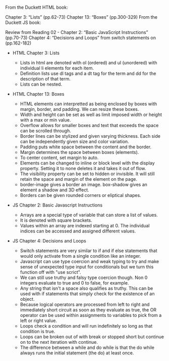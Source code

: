 From the Duckett HTML book:

Chapter 3: “Lists” (pp.62-73)
Chapter 13: “Boxes” (pp.300-329)
From the Duckett JS book:

Review from Reading 02 - Chapter 2: “Basic JavaScript Instructions” (pp.70-73)
Chapter 4: “Decisions and Loops” from switch statements on (pp.162-182)

* HTML Chapter 3: Lists
  * Lists in html are denoted with ol (ordered) and ul (unordered) with individual li elements for each item.
  * Definition lists use dl tags and a dt tag for the term and dd for the description of that term.
  * Lists can be nested.

* HTML Chapter 13: Boxes
  * HTML elements can interpretted as being enclosed by boxes with margin, border, and padding. We can resize these boxes.
  * Width and height can be set as well as limit imposed width or height with a max or min value.
  * Overflow allows for smaller boxes and text that exceeds the space can be scrolled through.
  * Border lines can be stylized and given varying thickness. Each side can be independently given size and color variation.
  * Padding puts white space between the content and the border.
  * Margin determines the space between boxes (elements).
  * To center content, set margin to auto.
  * Elements can be changed to inline or block level with the display property. Setting it to none deletes it and takes it out of flow.
  * The visibility property can be set to hidden or invisible. It will still retain the space and margin of the element on the page.
  * border-image gives a border an image. box-shadow gives an element a shadow and 3D effect.
  * Borders can be given rounded corners or eliptical shapes.

* JS Chapter 2: Basic Javascript Instructions
  * Arrays are a special type of variable that can store a list of values.
  * It is denoted with square brackets.
  * Values within an array are indexed starting at 0. The individual indices can be accessed and assigned different values.

* JS Chapter 4: Decisions and Loops
  * Switch statements are very similar to if and if else statements that would only activate from a single condition like an integer.
  * Javascript can use type coercion and weak typing to try and make sense of unexpected type input for conditionals but we turn this function off with "use scrict".
  * We can still use truthy and falsy type coercion though. Non 0 integers evaluate to true and 0 to false, for example.
  * Any string that isn't a space also qualifies as truthy. This can be used with if statements that simply check for the existence of an object.
  * Because logical operators are processed from left to right and immediately short circuit as soon as they evaluate as true, the OR operator can be used within assignments to variables to pick from a left or right value.
  * Loops check a condition and will run indefinitely so long as that condition is true.
  * Loops can be broken out of with break or stopped short but continue on to the next iteration with continue.
  * The difference between a while and do while is that the do while always runs the initial statement (the do) at least once.